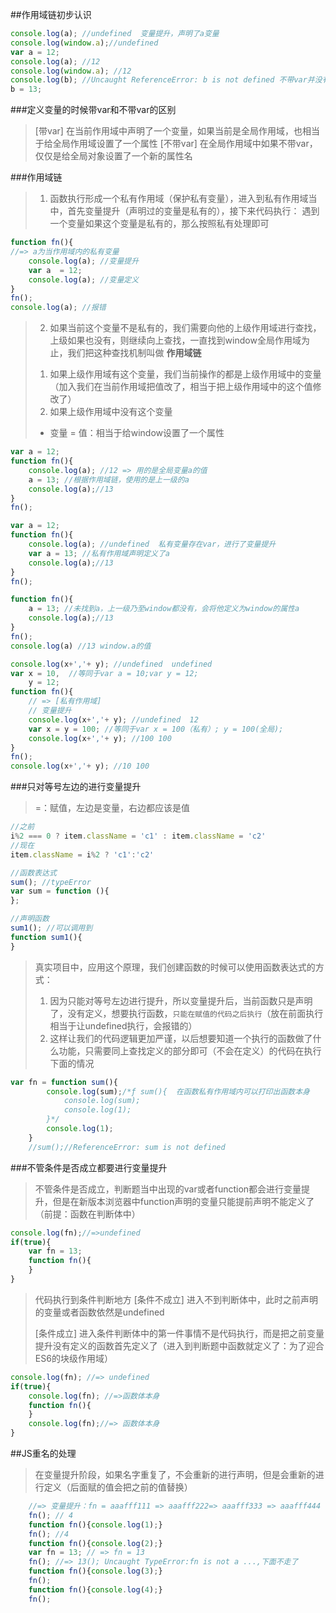 ﻿##作用域链初步认识
```javascript
console.log(a); //undefined  变量提升，声明了a变量
console.log(window.a);//undefined
var a = 12;
console.log(a); //12
console.log(window.a); //12
console.log(b); //Uncaught ReferenceError: b is not defined 不带var并没有声明变量而是给window添加了b的属性
b = 13;
```
###定义变量的时候带var和不带var的区别

> [带var]
> 在当前作用域中声明了一个变量，如果当前是全局作用域，也相当于给全局作用域设置了一个属性
> [不带var]
> 在全局作用域中如果不带var，仅仅是给全局对象设置了一个新的属性名

###作用域链

> 1. 函数执行形成一个私有作用域（保护私有变量），进入到私有作用域当中，首先变量提升（声明过的变量是私有的），接下来代码执行：
> 遇到一个变量如果这个变量是私有的，那么按照私有处理即可
```javascript
function fn(){
//=> a为当作用域内的私有变量
    console.log(a); //变量提升
    var a  = 12;
    console.log(a); //变量定义
}
fn();
console.log(a); //报错
```
> 2. 如果当前这个变量不是私有的，我们需要向他的上级作用域进行查找，上级如果也没有，则继续向上查找，一直找到window全局作用域为止，我们把这种查找机制叫做 **作用域链**
> 1) 如果上级作用域有这个变量，我们当前操作的都是上级作用域中的变量（加入我们在当前作用域把值改了，相当于把上级作用域中的这个值修改了）
> 2) 如果上级作用域中没有这个变量
> - 变量 = 值：相当于给window设置了一个属性

```javascript
var a = 12;
function fn(){
    console.log(a); //12 => 用的是全局变量a的值
    a = 13; //根据作用域链，使用的是上一级的a
    console.log(a);//13
}
fn();

var a = 12;
function fn(){
    console.log(a); //undefined  私有变量存在var，进行了变量提升
    var a = 13; //私有作用域声明定义了a
    console.log(a);//13
}
fn();

function fn(){
    a = 13; //未找到a，上一级乃至window都没有，会将他定义为window的属性a
    console.log(a);//13
}
fn();
console.log(a) //13 window.a的值

console.log(x+','+ y); //undefined  undefined
var x = 10,  //等同于var a = 10;var y = 12;
    y = 12;
function fn(){
    // => [私有作用域]
    // 变量提升
    console.log(x+','+ y); //undefined  12
    var x = y = 100; //等同于var x = 100（私有）; y = 100(全局);
    console.log(x+','+ y); //100 100
}
fn();
console.log(x+','+ y); //10 100
```

###只对等号左边的进行变量提升

> =：赋值，左边是变量，右边都应该是值

```javascript
//之前
i%2 === 0 ? item.className = 'c1' : item.className = 'c2'
//现在
item.className = i%2 ? 'c1':'c2'
```

```javascript
//函数表达式
sum(); //typeError
var sum = function (){
};

//声明函数
sum1(); //可以调用到
function sum1(){
}
```

> 真实项目中，应用这个原理，我们创建函数的时候可以使用函数表达式的方式：
> 1. 因为只能对等号左边进行提升，所以变量提升后，当前函数只是声明了，没有定义，想要执行函数，`只能在赋值的代码之后执行`（放在前面执行相当于让undefined执行，会报错的）
> 2. 这样让我们的代码逻辑更加严谨，以后想要知道一个执行的函数做了什么功能，只需要同上查找定义的部分即可（不会在定义）的代码在执行下面的情况

```javascript
var fn = function sum(){
        console.log(sum);/*ƒ sum(){  在函数私有作用域内可以打印出函数本身
            console.log(sum);
            console.log(1);
        }*/
        console.log(1);
    }
    //sum();//ReferenceError: sum is not defined
```

###不管条件是否成立都要进行变量提升

> 不管条件是否成立，判断题当中出现的var或者function都会进行变量提升，但是在新版本浏览器中function声明的变量只能提前声明不能定义了（前提：函数在判断体中）

```javascript
console.log(fn);//=>undefined
if(true){
    var fn = 13;
    function fn(){
    }
}
```

> 代码执行到条件判断地方
> [条件不成立]
> 进入不到判断体中，此时之前声明的变量或者函数依然是undefined
> 
> [条件成立]
> 进入条件判断体中的第一件事情不是代码执行，而是把之前变量提升没有定义的函数首先定义了（进入到判断题中函数就定义了：为了迎合ES6的块级作用域）

```javascript
console.log(fn); //=> undefined
if(true){
    console.log(fn); //=>函数体本身
    function fn(){
    }
    console.log(fn);//=> 函数体本身
}
```

##JS重名的处理

> 在变量提升阶段，如果名字重复了，不会重新的进行声明，但是会重新的进行定义（后面赋的值会把之前的值替换）

```javascript
    //=> 变量提升：fn = aaafff111 => aaafff222=> aaafff333 => aaafff444
    fn(); // 4
    function fn(){console.log(1);}
    fn(); //4
    function fn(){console.log(2);}
    var fn = 13; // => fn = 13
    fn(); //=> 13(); Uncaught TypeError:fn is not a ...,下面不走了
    function fn(){console.log(3);}
    fn();
    function fn(){console.log(4);}
    fn();
```




